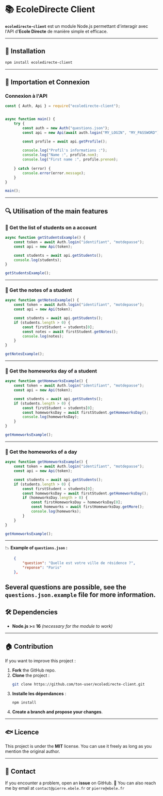 # 📚 EcoleDirecte Client

**`ecoledirecte-client`** est un module Node.js permettant d'interagir avec l'API d'**Ecole Directe** de manière simple et efficace.

---

## 🚀 Installation

```sh
npm install ecoledirecte-client
```

---

## 🔹 Importation et Connexion

### **Connexion à l'API**
```javascript
const { Auth, Api } = require("ecoledirecte-client");


async function main() {
    try {
        const auth = new Auth("questions.json");
        const api = new Api(await auth.login("MY_LOGIN", "MY_PASSWORD"));

        const profile = await api.getProfile();
        
        console.log("Profil's informations :");
        console.log("Name :", profile.nom);
        console.log("First name :", profile.prenom);
        
    } catch (error) {
        console.error(error.message);
    }
}

main();
```

---

## 🔍 Utilisation of the main features

### **📌 Get the list of students on a account**
```javascript
async function getStudentsExample() {
    const token = await Auth.login("identifiant", "motdepasse");
    const api = new Api(token);

    const students = await api.getStudents();
    console.log(students);
}

getStudentsExample();
```

---

### **📌 Get the notes of a student**
```javascript
async function getNotesExample() {
    const token = await Auth.login("identifiant", "motdepasse");
    const api = new Api(token);

    const students = await api.getStudents();
    if (students.length > 0) {
        const firstStudent = students[0];
        const notes = await firstStudent.getNotes();
        console.log(notes);
    }
}

getNotesExample();
```

---

### **📌 Get the homeworks day of a student**
```javascript
async function getHomeworksExample() {
    const token = await Auth.login("identifiant", "motdepasse");
    const api = new Api(token);

    const students = await api.getStudents();
    if (students.length > 0) {
        const firstStudent = students[0];
        const homeworksDay = await firstStudent.getHomeworksDay();
        console.log(homeworksDay);
    }
}

getHomeworksExample();
``` 

---

### **📌 Get the homeworks of a day**
```javascript
async function getHomeworksExample() {
    const token = await Auth.login("identifiant", "motdepasse");
    const api = new Api(token);

    const students = await api.getStudents();
    if (students.length > 0) {
        const firstStudent = students[0];
        const homeworksDay = await firstStudent.getHomeworksDay();
        if (homeworksDay.length > 0) {
            const firstHomeworksDay = homeworksDay[0];
            const homeworks = await firstHomeworksDay.getMore();
            console.log(homeworks);
        }
    }   
}

getHomeworksExample();
```

---

📉 **Example of `questions.json` :**
```json
    {
        "question": "Quelle est votre ville de résidence ?",
        "reponse": "Paris"
    },
```
 Several questions are possible, see the `questions.json.example` file for more information.
---

## 🛠️ Dependencies

- **Node.js >= 16** *(necessary for the module to work)*

---

## 🏠 Contribution

If you want to improve this project :
1. **Fork** the GitHub repo.
2. **Clone** the project :  
   ```sh
   git clone https://github.com/ton-user/ecoledirecte-client.git
   ```
3. **Installe les dépendances** :  
   ```sh
   npm install
   ```
4. **Create a branch and propose your changes**.

---

## 🐟 Licence

This project is under the **MIT** license. You can use it freely as long as you mention the original author.

---

## 💌 Contact

If you encounter a problem, open an **issue** on GitHub. 🚀
You can also reach me by email at `contact@pierre.ebele.fr` or `pierre@ebele.fr`
